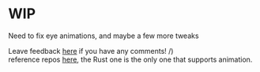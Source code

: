 # WIP
Need to fix eye animations, and maybe a few more tweaks

Leave feedback [here](https://gist.github.com/g-l-i-t-c-h-o-r-s-e/5590148123825db0205a1ff0d0428f0e) if you have any comments! /) <br>
reference repos [here](https://gist.github.com/g-l-i-t-c-h-o-r-s-e/5590148123825db0205a1ff0d0428f0e?permalink_comment_id=5406630#gistcomment-5406630), the Rust one is the only one that supports animation.
